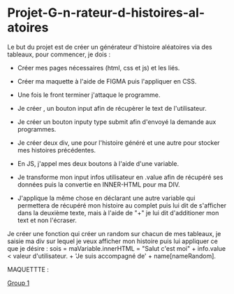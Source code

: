 # Projet-G-n-rateur-d-histoires-al-atoires


Le but du projet est de créer un générateur d'histoire aléatoires via des tableaux, pour commencer, je dois :

- Créer mes pages nécessaires (html, css et js) et les liés.
- Créer ma maquette à l'aide de FIGMA puis l'appliquer en CSS.
- Une fois le front terminer j'attaque le programme.


- Je créer , un bouton input afin de récupèrer le text de l'utilisateur.
- Je créer un bouton inputy type submit afin d'envoyé la demande aux programmes.
- Je créer deux div, une pour l'histoire généré et une autre pour stocker mes histoires précédentes.

- En JS, j'appel mes deux boutons à l'aide d'une variable.
- Je transforme mon input infos utilisateur en .value afin de récupéré ses données puis la convertie en INNER-HTML pour ma DIV.
- J'applique la même chose en déclarant une autre variable qui permettera de récupéré mon histoire au complet puis lui dit de s'afficher dans la deuxième texte, mais
à l'aide de "+" je lui dit d'additioner mon text et non l'écraser.

Je créer une fonction qui créer un random sur chacun de mes tableaux, je saisie ma div sur lequel je veux afficher mon histoire puis lui appliquer ce que je désire :
sois = maVariable.innerHTML = "Salut c'est moi" + info.value < valeur d'utilisateur. + 'Je suis accompagné de' + name[nameRandom].




MAQUETTTE :

[Group 1](https://user-images.githubusercontent.com/99490319/205487338-9ee6fcf3-97f7-49ef-a50b-c3f83917db0e.png)
